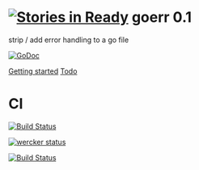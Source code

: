 [![Stories in Ready](https://badge.waffle.io/goerr/goerr.png?label=ready&title=Ready)](https://waffle.io/goerr/goerr)
goerr 0.1
=========

strip / add error handling to a go file

[![GoDoc](https://godoc.org/github.com/goerr/goerr?status.svg)](https://godoc.org/github.com/goerr/goerr)

[Getting started](https://github.com/goerr/goerr/wiki/Getting-started)
[Todo](https://github.com/goerr/goerr/wiki/TODO)

CI
==

[![Build Status](https://drone.io/github.com/goerr/goerr/status.png)](https://drone.io/github.com/goerr/goerr/latest)


[![wercker status](https://app.wercker.com/status/6ddf46e485350cb0f8575517e3e50b53/s "wercker status")](https://app.wercker.com/project/bykey/6ddf46e485350cb0f8575517e3e50b53)


[![Build Status](https://travis-ci.org/goerr/goerr.svg?branch=master)](https://travis-ci.org/goerr/goerr)

